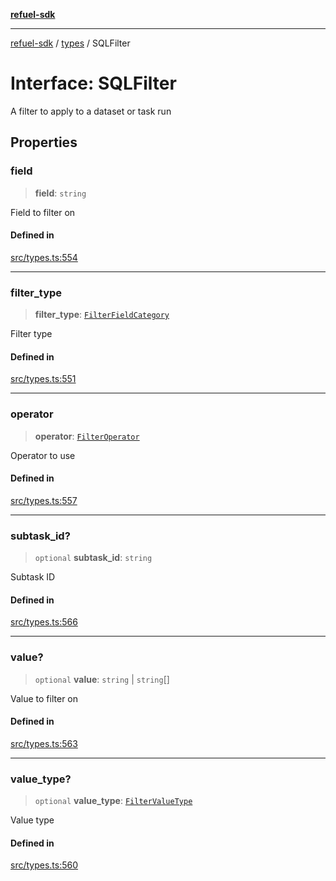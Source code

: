 [**refuel-sdk**](../../README.md)

***

[refuel-sdk](../../modules.md) / [types](../README.md) / SQLFilter

# Interface: SQLFilter

A filter to apply to a dataset or task run

## Properties

### field

> **field**: `string`

Field to filter on

#### Defined in

[src/types.ts:554](https://github.com/refuel-ai/refuel-sdk/blob/61d30041216a525535e2edabde48af0f00ec66c9/src/types.ts#L554)

***

### filter\_type

> **filter\_type**: [`FilterFieldCategory`](../enumerations/FilterFieldCategory.md)

Filter type

#### Defined in

[src/types.ts:551](https://github.com/refuel-ai/refuel-sdk/blob/61d30041216a525535e2edabde48af0f00ec66c9/src/types.ts#L551)

***

### operator

> **operator**: [`FilterOperator`](../enumerations/FilterOperator.md)

Operator to use

#### Defined in

[src/types.ts:557](https://github.com/refuel-ai/refuel-sdk/blob/61d30041216a525535e2edabde48af0f00ec66c9/src/types.ts#L557)

***

### subtask\_id?

> `optional` **subtask\_id**: `string`

Subtask ID

#### Defined in

[src/types.ts:566](https://github.com/refuel-ai/refuel-sdk/blob/61d30041216a525535e2edabde48af0f00ec66c9/src/types.ts#L566)

***

### value?

> `optional` **value**: `string` \| `string`[]

Value to filter on

#### Defined in

[src/types.ts:563](https://github.com/refuel-ai/refuel-sdk/blob/61d30041216a525535e2edabde48af0f00ec66c9/src/types.ts#L563)

***

### value\_type?

> `optional` **value\_type**: [`FilterValueType`](../type-aliases/FilterValueType.md)

Value type

#### Defined in

[src/types.ts:560](https://github.com/refuel-ai/refuel-sdk/blob/61d30041216a525535e2edabde48af0f00ec66c9/src/types.ts#L560)
